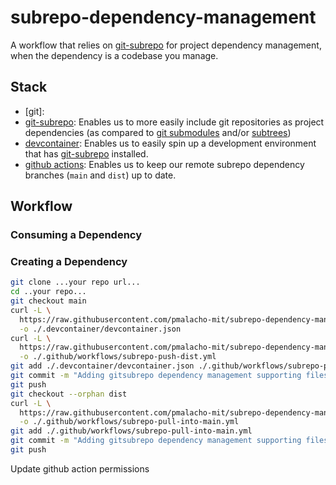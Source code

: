 # subrepo-dependency-management

A workflow that relies on [git-subrepo](https://github.com/ingydotnet/git-subrepo) for project dependency management, when the dependency is a codebase you manage.

## Stack

- [git]:
- [git-subrepo](https://github.com/ingydotnet/git-subrepo): Enables us to more easily include git repositories as project dependencies (as compared to [git submodules](https://www.atlassian.com/git/tutorials/git-submodule) and/or [subtrees](https://www.atlassian.com/git/tutorials/git-subtree))  
- [devcontainer](https://containers.dev/): Enables us to easily spin up a development environment that has [git-subrepo](https://github.com/ingydotnet/git-subrepo) installed.
- [github actions](https://github.com/features/actions): Enables us to keep our remote subrepo dependency branches (`main` and `dist`) up to date.

## Workflow

### Consuming a Dependency

### Creating a Dependency

```bash
git clone ...your repo url...
cd ..your repo...
git checkout main
curl -L \
  https://raw.githubusercontent.com/pmalacho-mit/subrepo-dependency-management/refs/heads/main/templates/main/.devcontainer/devcontainer.json \
  -o ./.devcontainer/devcontainer.json
curl -L \
  https://raw.githubusercontent.com/pmalacho-mit/subrepo-dependency-management/refs/heads/main/templates/main/.github/workflows/subrepo-push-dist.yml \
  -o ./.github/workflows/subrepo-push-dist.yml
git add ./.devcontainer/devcontainer.json ./.github/workflows/subrepo-push-dist.yml
git commit -m "Adding gitsubrepo dependency management supporting files (main)"
git push
git checkout --orphan dist
curl -L \
  https://raw.githubusercontent.com/pmalacho-mit/subrepo-dependency-management/refs/heads/main/templates/dist/.github/workflows/subrepo-pull-into-main.yml \
  -o ./.github/workflows/subrepo-pull-into-main.yml
git add ./.github/workflows/subrepo-pull-into-main.yml
git commit -m "Adding gitsubrepo dependency management supporting files (main)"
git push
```

Update github action permissions
